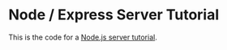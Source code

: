 # Node / Express Server Tutorial

This is the code for a [Node.js server tutorial](https://forum.codeselfstudy.com/t/tutorial-an-introduction-to-node-js-servers-and-express-js/2211).
